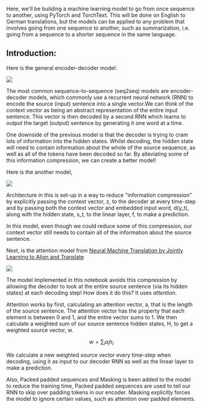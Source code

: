 Here, we'll be building a machine learning model to go from once sequence to another, using PyTorch and TorchText. This will be done on English to German translations, but the models can be applied to any problem that involves going from one sequence to another, such as summarization, i.e. going from a sequence to a shorter sequence in the same language.


## Introduction:
Here is the general encoder-decoder model:

![](https://github.com/bentrevett/pytorch-seq2seq/blob/master/assets/seq2seq1.png?raw=1)

The most common sequence-to-sequence (seq2seq) models are encoder-decoder models, which commonly use a recurrent neural network (RNN) to encode the source (input) sentence into a single vector.We can think of the context vector as being an abstract representation of the entire input sentence. This vector is then decoded by a second RNN which learns to output the target (output) sentence by generating it one word at a time.

One downside of the previous model is that the decoder is trying to cram lots of information into the hidden states. Whilst decoding, the hidden state will need to contain information about the whole of the source sequence, as well as all of the tokens have been decoded so far. By alleviating some of this information compression, we can create a better model!

Here is the another model,

![](https://github.com/bentrevett/pytorch-seq2seq/blob/master/assets/seq2seq7.png?raw=1)

Architecture in this is set-up in a way to reduce "information compression" by explicitly passing the context vector, z, to the decoder at every time-step and by passing both the context vector and embedded input word, d(y_t), along with the hidden state, s_t, to the linear layer, f, to make a prediction.

In this model, even though we could reduce some of this compression, our context vector still needs to contain all of the information about the source sentence. 

Next, is the attention model from [Neural Machine Translation by Jointly Learning to Align and Translate](https://arxiv.org/abs/1409.0473)

![](https://github.com/bentrevett/pytorch-seq2seq/blob/master/assets/seq2seq10.png?raw=1)


The model implemented in this notebook avoids this compression by allowing the decoder to look at the entire source sentence (via its hidden states) at each decoding step! How does it do this? It uses *attention*. 

Attention works by first, calculating an attention vector, a, that is the length of the source sentence. The attention vector has the property that each element is between 0 and 1, and the entire vector sums to 1. We then calculate a weighted sum of our source sentence hidden states, H, to get a weighted source vector, w. 

$$w = \sum_{i}a_ih_i$$

We calculate a new weighted source vector every time-step when decoding, using it as input to our decoder RNN as well as the linear layer to make a prediction. 


Also, Packed padded sequences and Masking is been added to the model to reduce the training time, Packed padded sequences are used to tell our RNN to skip over padding tokens in our encoder. Masking explicitly forces the model to ignore certain values, such as attention over padded elements.
